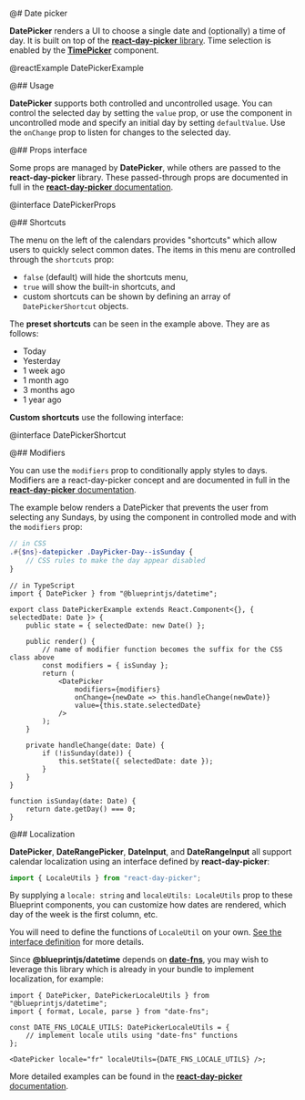 @# Date picker

__DatePicker__ renders a UI to choose a single date and (optionally) a time of day. It is built on top of the
[__react-day-picker__ library](https://github.com/gpbl/react-day-picker). Time selection is enabled by the
[__TimePicker__](#datetime/timepicker) component.

@reactExample DatePickerExample

@## Usage

__DatePicker__ supports both controlled and uncontrolled usage. You can control the selected day by setting the `value`
prop, or use the component in uncontrolled mode and specify an initial day by setting `defaultValue`. Use the `onChange`
prop to listen for changes to the selected day.

@## Props interface

Some props are managed by __DatePicker__, while others are passed to the __react-day-picker__ library. These
passed-through props are documented in full in the
[__react-day-picker__ documentation](https://react-day-picker-v7.netlify.app/).

@interface DatePickerProps

@## Shortcuts

The menu on the left of the calendars provides "shortcuts" which allow users to
quickly select common dates. The items in this menu are controlled through
the `shortcuts` prop:

-   `false` (default) will hide the shortcuts menu,
-   `true` will show the built-in shortcuts, and
-   custom shortcuts can be shown by defining an array of `DatePickerShortcut` objects.

The **preset shortcuts** can be seen in the example above. They are as follows:

-   Today
-   Yesterday
-   1 week ago
-   1 month ago
-   3 months ago
-   1 year ago

**Custom shortcuts** use the following interface:

@interface DatePickerShortcut

@## Modifiers

You can use the `modifiers` prop to conditionally apply styles to days. Modifiers are a react-day-picker concept and are
documented in full in the
[__react-day-picker__ documentation](https://react-day-picker-v7.netlify.app/docs/matching-days).

The example below renders a DatePicker that prevents the user from selecting any Sundays, by using the component in
controlled mode and with the `modifiers` prop:

```scss
// in CSS
.#{$ns}-datepicker .DayPicker-Day--isSunday {
    // CSS rules to make the day appear disabled
}
```

```tsx
// in TypeScript
import { DatePicker } from "@blueprintjs/datetime";

export class DatePickerExample extends React.Component<{}, { selectedDate: Date }> {
    public state = { selectedDate: new Date() };

    public render() {
        // name of modifier function becomes the suffix for the CSS class above
        const modifiers = { isSunday };
        return (
            <DatePicker
                modifiers={modifiers}
                onChange={newDate => this.handleChange(newDate)}
                value={this.state.selectedDate}
            />
        );
    }

    private handleChange(date: Date) {
        if (!isSunday(date)) {
            this.setState({ selectedDate: date });
        }
    }
}

function isSunday(date: Date) {
    return date.getDay() === 0;
}
```

@## Localization

__DatePicker__, __DateRangePicker__, __DateInput__, and __DateRangeInput__ all support calendar localization
using an interface defined by __react-day-picker__:

```js
import { LocaleUtils } from "react-day-picker";
```

By supplying a `locale: string` and `localeUtils: LocaleUtils` prop to these Blueprint components, you can customize how
dates are rendered, which day of the week is the first column, etc.

You will need to define the functions of `LocaleUtil` on your own.
[See the interface definition](https://github.com/gpbl/react-day-picker/blob/v7.3.0/types/utils.d.ts#L5)
for more details.

Since __@blueprintjs/datetime__ depends on [__date-fns__](https://date-fns.org/), you may wish to leverage this library
which is already in your bundle to implement localization, for example:

```tsx
import { DatePicker, DatePickerLocaleUtils } from "@blueprintjs/datetime";
import { format, Locale, parse } from "date-fns";

const DATE_FNS_LOCALE_UTILS: DatePickerLocaleUtils = {
    // implement locale utils using "date-fns" functions
};

<DatePicker locale="fr" localeUtils={DATE_FNS_LOCALE_UTILS} />;
```

More detailed examples can be found in the
[__react-day-picker__ documentation](https://react-day-picker-v7.netlify.app/docs/localization).
